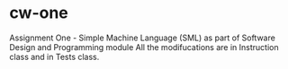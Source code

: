 # cw-one
Assignment One - Simple Machine Language (SML) as part of Software Design and Programming module
All the modifucations are in Instruction class and in Tests class. 
